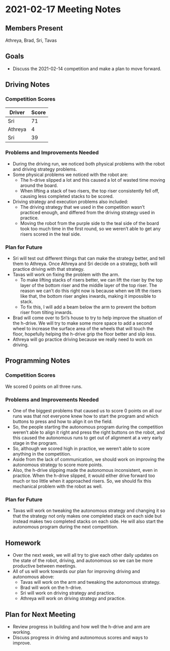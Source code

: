 # 2021-02-17 Meeting Notes

## Members Present
Athreya, Brad, Sri, Tavas

## Goals
- Discuss the 2021-02-14 competition and make a plan to move forward. 

## Driving Notes

### Competition Scores

| Driver | Score |
| --- | --- |
| Sri | 71 | 
| Athreya | 4 |
| Sri | 39 |

### Problems and Improvements Needed

- During the driving run, we noticed both physical problems with the robot and driving strategy problems.
- Some physical problems we noticed with the robot are:
	- The h-drive slipped a lot and this caused a lot of wasted time moving around the board.
	- When lifting a stack of two risers, the top riser consistently fell off, causing less completed stacks to be scored.
- Driving strategy and execution problems also included:
	- The driving strategy that we used in the competition wasn’t practiced enough, and differed from the driving strategy used in practice.
	- Moving the robot from the purple side to the teal side of the board took too much time in the first round, so we weren’t able to get any risers scored in the teal side.

### Plan for Future

- Sri will test out different things that can make the strategy better, and tell them to Athreya. Once Athreya and Sri decide on a strategy, both will practice driving with that strategy. 
- Tavas will work on fixing the problem with the arm.
	- To make lifting stacks of risers better, we can lift the riser by the top layer of the bottom riser and the middle layer of the top riser. The reason we can’t do this right now is because when we lift the risers like that, the bottom riser angles inwards, making it impossible to stack.
	- To fix this, I will add a beam below the arm to prevent the bottom riser from tilting inwards.
- Brad will come over to Sri’s house to try to help improve the situation of the h-drive. We will try to make some more space to add a second wheel to increase the surface area of the wheels that will touch the floor, hopefully helping the h-drive grip the floor better and slip less.
- Athreya will go practice driving because we really need to work on driving.

## Programming Notes

### Competition Scores

We scored 0 points on all three runs.

### Problems and Improvements Needed

- One of the biggest problems that caused us to score 0 points on all our runs was that not everyone knew how to start the program and which buttons to press and how to align it on the field.
- So, the people starting the autonomous program during the competition weren’t able to align it right and press the right buttons on the robot, and this caused the autonomous runs to get out of alignment at a very early stage in the program.
- So, although we scored high in practice, we weren’t able to score anything in the competition.
- Aside from the lack of communication, we should work on improving the autonomous strategy to score more points.
- Also, the h-drive slipping made the autonomous inconsistent, even in practice. When the h-drive slipped, it would either drive forward too much or too little when it approached risers. So, we should fix this mechanical problem with the robot as well.

### Plan for Future

- Tavas will work on tweaking the autonomous strategy and changing it so that the strategy not only makes one completed stack on each side but instead makes two completed stacks on each side. He will also start the autonomous program during the next competition.

## Homework

- Over the next week, we will all try to give each other daily updates on the state of the robot, driving, and autonomous so we can be more productive between meetings. 
- All of us will work towards our plan for improving driving and autonomous above:
  - Tavas will work on the arm and tweaking the autonomous strategy.
  - Brad will work on the h-drive.
  - Sri will work on driving strategy and practice.
  - Athreya will work on driving strategy and practice.

## Plan for Next Meeting
- Review progress in building and how well the h-drive and arm are working.
- Discuss progress in driving and autonomous scores and ways to improve.
